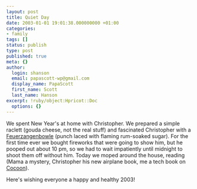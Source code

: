 ```yaml
---
layout: post
title: Quiet Day
date: 2003-01-01 19:01:38.000000000 +01:00
categories:
- family
tags: []
status: publish
type: post
published: true
meta: {}
author:
  login: shanson
  email: papascott-wp@gmail.com
  display_name: PapaScott
  first_name: Scott
  last_name: Hanson
excerpt: !ruby/object:Hpricot::Doc
  options: {}
---
```

<p>We spent New Year's at home with Christopher. We prepared a simple raclett (gouda cheese, not the real stuff) and fascinated Christopher with a <a href="http://www.britannia.org/recipes/showrecipe.php?RecipeID=00000104">Feuerzangenbowle</a> (punch laced with flaming rum-soaked sugar). For the first time ever we bought fireworks that were going to show him, but he pooped out about 10 pm, so we had to wait impatiently until midnight to shoot them off without him. Today we moped around the house, reading (Mama a mystery, Christopher his new airplane book, me a tech book on <a href="http://xml.apache.org/cocoon/">Cocoon</a>).</p>
<p>Here's wishing everyone a happy and healthy 2003!</p>
